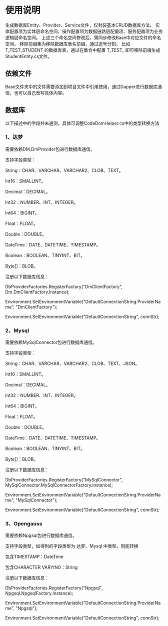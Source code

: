 # 使用说明

生成数据库Entity、Provider、Service文件，仅封装基本CRUD数据库方法。
实体配置项为实体层命名空间、操作配置项为数据链路层配置项、服务配置项为业务逻辑层命名空间。
上述三个命名空间修改后，需同步修改Base中对应文件的命名空间。
移除前缀集为移除数据库表名前缀，通过逗号分割。
比如 T_TEST_STUDENT 的数据库表，通过在集合中配置 T_TEST_ 即可移除前缀生成 StudentEntity.cs文件。

## 依赖文件

Base文件夹中的文件需要添加到项目文件中引用使用，通过Dapper进行数据库通信，也可以自己改写具体内容。

## 数据库

以下描述中的字段并未通测，具体可调整CodeDomHelper.cs中的类型转换方法

### 1、达梦

需要依赖DM.DmProvider包进行数据库通信。

支持字段类型：

String：CHAR、VARCHAR、VARCHAR2、CLOB、TEXT。

Int16：SMALLINT。

Decimal：DECIMAL。

Int32：NUMBER、INT、INTEGER。

Int64：BIGINT。

Float：FLOAT。

Double：DOUBLE。

DateTime：DATE、DATETIME、TIMESTAMP。

Boolean：BOOLEAN、TINYINT、BIT。

Byte[]：BLOB。

注册以下数据库信息：

DbProviderFactories.RegisterFactory("DmClientFactory", Dm.DmClientFactory.Instance);

Environment.SetEnvironmentVariable("DefaultConnectionString.ProviderName", "DmClientFactory");

Environment.SetEnvironmentVariable("DefaultConnectionString", connStr);

### 2、Mysql

需要依赖MySqlConnector包进行数据库通信。

支持字段类型：

String：CHAR、VARCHAR、VARCHAR2、CLOB、TEXT、JSON。

Int16：SMALLINT。

Decimal：DECIMAL。

Int32：NUMBER、INT、INTEGER。

Int64：BIGINT。

Float：FLOAT。

Double：DOUBLE。

DateTime：DATE、DATETIME、TIMESTAMP。

Boolean：BOOLEAN、TINYINT、BIT。

Byte[]：BLOB。

注册以下数据库信息：

DbProviderFactories.RegisterFactory("MySqlConnector", MySqlConnector.MySqlConnectorFactory.Instance);

Environment.SetEnvironmentVariable("DefaultConnectionString.ProviderName", "MySqlConnector");

Environment.SetEnvironmentVariable("DefaultConnectionString", connStr);

### 3、Opengauss

需要依赖Npgsql包进行数据库通信。

支持字段类型，如得到的字段类型为 达梦、Mysql 中类型，则能转换

包含TIMESTAMP：DateTime

包含CHARACTER VARYING：String

注册以下数据库信息：

DbProviderFactories.RegisterFactory("Npgsql", Npgsql.NpgsqlFactory.Instance);

Environment.SetEnvironmentVariable("DefaultConnectionString.ProviderName", "Npgsql");

Environment.SetEnvironmentVariable("DefaultConnectionString", connStr);
